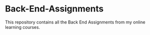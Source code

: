 # Back-End-Assignments
This repository contains all the Back End Assignments from my online learning courses.
